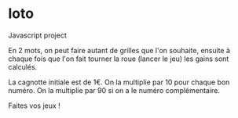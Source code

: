 loto
====

Javascript project

En 2 mots, on peut faire autant de grilles que l'on souhaite, ensuite à chaque fois que l'on fait tourner la roue (lancer le jeu) les gains sont calculés.

La cagnotte initiale est de 1€.
On la multiplie par 10 pour chaque bon numéro.
On la multiplie par 90 si on a le numéro complémentaire.

Faites vos jeux !
